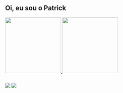 ## Oi, eu sou o Patrick
<div>
  <a href="https://github.com/PatrickSMartins">
  <img height="180em" src="https://github-readme-stats.vercel.app/api?username=PatrickSMartins&show_icons=true&theme=dark&include_all_commits=true&count_private=true"/>
  <img height="180em" src="https://github-readme-stats.vercel.app/api/top-langs/?username=PatrickSMartins&layout=compact&langs_count=7&theme=dark"/>
</div>

##

<div>  
  <a href = "mailto:patricksteolamartins3@gmail.com"><img src="https://img.shields.io/badge/-Gmail-%23333?style=for-the-badge&logo=gmail&logoColor=white" target="_blank"></a>
  <a href="https://www.linkedin.com/in/patrick-martins-725aa6231" target="_blank"><img src="https://img.shields.io/badge/-LinkedIn-%230077B5?style=for-the-badge&logo=linkedin&logoColor=white" target="_blank"></a>  
</div>
